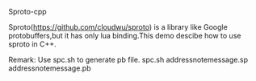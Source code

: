 Sproto-cpp

Sproto(https://github.com/cloudwu/sproto) is a library like Google protobuffers,but it has only lua binding.This demo descibe how to use sproto in C++.

Remark:
Use spc.sh to generate pb file.
spc.sh addressnotemessage.sp addressnotemessage.pb

